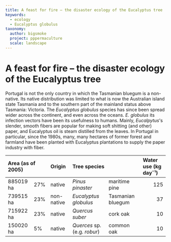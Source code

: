 ```yaml
---
title: A feast for fire – the disaster ecology of the Eucalyptus tree
keywords:
  - ecology
  - Eucalyptus globulus
taxonomy:
  author: bigsmoke
  project: pppermaculture
  scale: landscape
---
```



# A feast for fire – the disaster ecology of the Eucalyptus tree

Portugal is not the only country in which the Tasmanian bluegum is a non-native. Its native distribution was limited to what is now the Australian island state Tasmania and to the southern part of the mainland status above Tasmania: Victoria. The _Eucalyptus globulus_ species has since been spread wider across the continent, and even across the oceans. _E. globulus_ its infection vectors have been its usefulness to humans. Mainly, _Eucalpytus_'s slender, smooth fibers are popular for making soft shitting (and other) paper, and Eucalyptus oil is steam distilled from the leaves. In Portugal in particular, since the 1980s, many, many hectares of former forest and farmland have been planted with Eucalyptus plantations to supply the paper industry with fiber.

<table class="text-width">
<thead>
<tr>
<th style="text-align: left;" colspan="2">Area (as of 2005)</th>
<th style="text-align: left;">Origin</th>
<th style="text-align: left;" colspan="2">Tree species</th>
<th style="text-align: left;">Water use (kg day¯¹)</th>
</tr>
</thead>
<tbody>
<tr>
<td>885019 ha</td>
<td>27%</td>
<td>native</td>
<td><i>Pinus pinaster</i></td>
<td>maritime pine</td>
<td style="text-align: right;">125</td>
</tr>
<tr>
<td>739515 ha</td>
<td>23%</td>
<td>non-native</td>
<td><i>Eucalyptus globulus</i></td>
<td>Tasmanian bluegum</td>
<td style="text-align: right;">37</td>
</tr>
<tr>
<td>715922 ha</td>
<td>23%</td>
<td>native</td>
<td><i>Quercus suber</i></td>
<td>cork oak</td>
<td style="text-align: right;">10</td>
</tr>
<tr>
<td>150020 ha</td>
<td>5%</td>
<td>native</td>
<td><i>Querces</i> sp. (e.g. <i>robur</i>)</td>
<td>common oak</td>
<td style="text-align: right;">10</td>
</tr>
</tbody>
</table>
